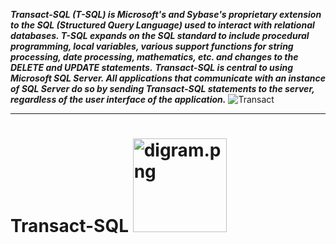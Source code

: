  **_Transact-SQL (T-SQL) is Microsoft's and Sybase's proprietary extension to the SQL (Structured Query Language) used to interact with relational databases. T-SQL expands on the SQL standard to include procedural programming, local variables, various support functions for string processing, date processing, mathematics, etc. and changes to the DELETE and UPDATE statements._**
 **_Transact-SQL is central to using Microsoft SQL Server. All applications that communicate with an instance of SQL Server do so by sending Transact-SQL statements to the server, regardless of the user interface of the application._**
![Transact](https://www.anzanigroup.com/img/3204_3204_mssql-(1)-en-us-en-US.png)
<br/>
<hr>

# Transact-SQL  <img src="/suren-vanyan/Transact-SQL/blob/master/digram.png?raw=true" alt="digram.png"  width="150px" height="150px" /> 


